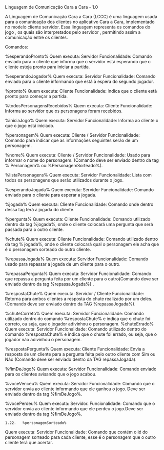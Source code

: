 Linguagem de Comunicação Cara a Cara - 1.0

A Linguagem de Comunicação Cara a Cara (LCCC) é uma linguagem usada para a comunicação dos clientes no aplicativo Cara a Cara, implementado no  modelo cliente servidor. Essa linguagem representa os comandos do jogo , os quais são interpretados pelo servidor , permitindo assim a comunicação entre os clientes.

Comandos:

%esperandoPronto%
Quem executa: Servidor
Funcionalidade: Comando enviado para o cliente que informa que o servidor está esperando que o cliente esteja pronto para iniciar a partida.

%esperandoJogador%
Quem executa: Servidor
Funcionalidade: Comando enviado para o cliente informando que está à espera do segundo jogador.

%pronto%
Quem executa: Cliente
Funcionalidade: Indica que o cliente está pronto para começar a partida.

%todosPersonagensRecebidos%
Quem executa: Cliente
Funcionalidade: Informa ao servidor que os personagens foram recebidos.

%iniciaJogo%
Quem executa: Servidor
Funcionalidade: Informa ao cliente o que o jogo está iniciado.

%personagem%
Quem executa: Cliente / Servidor
Funcionalidade: Comando para indicar que as informações seguintes serão de um personagem.

%nome%
Quem executa: Cliente / Servidor
Funcionalidade: Usado para informar o nome do personagem. (Comando deve ser enviado dentro da tag % Personagem% ou %PersonagemSorteado%).

%listaPersonagens%
Quem executa: Servidor
Funcionalidade: Lista com todos os personagens que serão utilizados durante o jogo.

%esperandoJogada%
Quem executa: Servidor
Funcionalidade: Comando enviado para o cliente para esperar a jogada.

%jogada%
Quem executa: Cliente
Funcionalidade: Comando onde dentro dessa tag terá a jogada do cliente.

%pergunta%
Quem executa: Cliente
Funcionalidade: Comando utilizado dentro da tag %jogada%, onde o cliente colocará uma pergunta que será passada para o outro cliente.

%chute%
Quem executa: Cliente
Funcionalidade: Comando utilizado dentro da tag % jogada%, onde o cliente colocará qual o personagem ele acha que é o personagem sorteado do outro cliente.

%repassaJogada%
Quem executa: Servidor
Funcionalidade: Comando usado para repassar a jogada de um cliente para o outro.

%repassaPergunta%
Quem executa: Servidor
Funcionalidade: Comando que repassa a pergunta feita por um cliente para o outro(Comando deve ser enviado dentro da tag %repassaJogada%) .

%respostaChute%
Quem executa: Servidor / Cliente
Funcionalidade: Retorna para ambos clientes a resposta do chute realizado por um deles. (Comando deve ser enviado dentro da TAG %repassaJogada%).

%chuteCorreto%
Quem executa: Servidor
Funcionalidade: Comando utilizado dentro do comando %respostaChute% e indica que o chute foi correto,  ou seja, que o jogador adivinhou o personagem.
%chuteErrado%
Quem executa: Servidor
Funcionalidade: Comando utilizado dentro do comando %respostaChute% e indica que o chute foi errado,  ou seja, que o jogador não adivinhou o personagem.

%respostaPergunta%
Quem executa: Cliente
Funcionalidade: Envia a resposta de um cliente para a pergunta feita pelo outro cliente com Sim ou Não (Comando deve ser enviado dentro da TAG repassaJogada).

%fimDeJogo%
Quem executa: Servidor
Funcionalidade: Comando enviado para os clientes avisando que o jogo acabou.

%voceVenceu%
Quem executa: Servidor
Funcionalidade: Comando que o servidor envia ao cliente informando que ele ganhou o jogo. Deve ser enviado dentro da  tag %fimDeJogo%.


%vocePerdeu%
Quem executa: Servidor.
Funcionalidade: Comando que o servidor envia ao cliente informando que ele perdeu o jogo.Deve ser enviado dentro da  tag %fimDeJogo%.

	1.22.	%personagemSorteado% 
Quem executa: Servidor
Funcionalidade: Comando que contém o id do personagem sorteado para cada cliente, esse é o personagem que o outro cliente terá que acertar.
